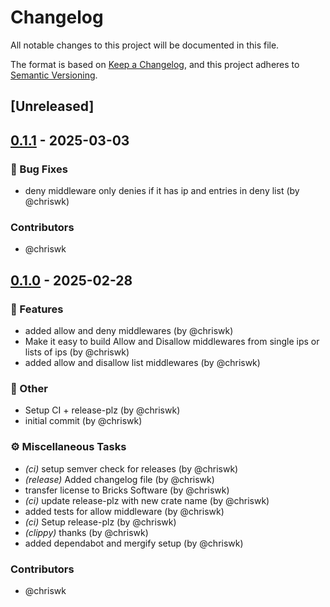 # Changelog

All notable changes to this project will be documented in this file.

The format is based on [Keep a Changelog](https://keepachangelog.com/en/1.0.0/),
and this project adheres to [Semantic Versioning](https://semver.org/spec/v2.0.0.html).

## [Unreleased]

## [0.1.1](https://github.com/Unleash/actix-allow-deny-middleware/compare/v0.1.0...v0.1.1) - 2025-03-03

### 🐛 Bug Fixes
- deny middleware only denies if it has ip and entries in deny list (by @chriswk)

### Contributors

* @chriswk

## [0.1.0](https://github.com/Unleash/actix-allow-deny-middleware/releases/tag/v0.1.0) - 2025-02-28

### 🚀 Features
- added allow and deny middlewares (by @chriswk)
- Make it easy to build Allow and Disallow middlewares from single ips or lists of ips (by @chriswk)
- added allow and disallow list middlewares (by @chriswk)

### 💼 Other
- Setup CI + release-plz (by @chriswk)
- initial commit (by @chriswk)

### ⚙️ Miscellaneous Tasks
- *(ci)* setup semver check for releases (by @chriswk)
- *(release)* Added changelog file (by @chriswk)
- transfer license to Bricks Software (by @chriswk)
- *(ci)* update release-plz with new crate name (by @chriswk)
- added tests for allow middleware (by @chriswk)
- *(ci)* Setup release-plz (by @chriswk)
- *(clippy)* thanks (by @chriswk)
- added dependabot and mergify setup (by @chriswk)

### Contributors

* @chriswk
